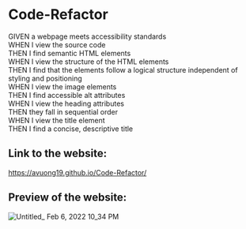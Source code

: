 # Code-Refactor
GIVEN a webpage meets accessibility standards<br />
WHEN I view the source code<br />
THEN I find semantic HTML elements<br />
WHEN I view the structure of the HTML elements<br />
THEN I find that the elements follow a logical structure independent of styling and positioning<br />
WHEN I view the image elements<br />
THEN I find accessible alt attributes<br />
WHEN I view the heading attributes<br />
THEN they fall in sequential order<br />
WHEN I view the title element<br />
THEN I find a concise, descriptive title<br />
## Link to the website:
https://avuong19.github.io/Code-Refactor/

## Preview of the website:


![Untitled_ Feb 6, 2022 10_34 PM](https://user-images.githubusercontent.com/85915124/152725182-57825500-1052-4073-9693-5b5a2ea75fa8.gif)
